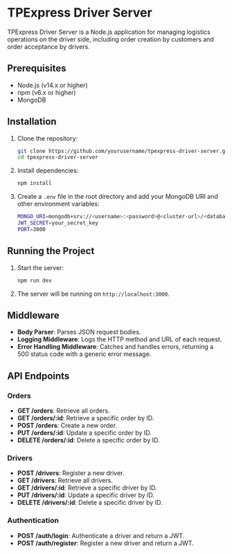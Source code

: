 # TPExpress Driver Server

TPExpress Driver Server is a Node.js application for managing logistics operations on the driver side, including order creation by customers and order acceptance by drivers.

## Prerequisites

- Node.js (v14.x or higher)
- npm (v6.x or higher)
- MongoDB

## Installation

1. Clone the repository:
   ```sh
   git clone https://github.com/yourusername/tpexpress-driver-server.git
   cd tpexpress-driver-server
   ```
2. Install dependencies:
   ```sh
   npm install
   ```
3. Create a `.env` file in the root directory and add your MongoDB URI and other environment variables:
   ```sh
   MONGO_URI=mongodb+srv://<username>:<password>@<cluster-url>/<database>?retryWrites=true&w=majority
   JWT_SECRET=your_secret_key
   PORT=3000
   ```

## Running the Project

1. Start the server:
   ```sh
   npm run dev
   ```
2. The server will be running on `http://localhost:3000`.

## Middleware

- **Body Parser**: Parses JSON request bodies.
- **Logging Middleware**: Logs the HTTP method and URL of each request.
- **Error Handling Middleware**: Catches and handles errors, returning a 500 status code with a generic error message.

## API Endpoints

### Orders

- **GET /orders**: Retrieve all orders.
- **GET /orders/:id**: Retrieve a specific order by ID.
- **POST /orders**: Create a new order.
- **PUT /orders/:id**: Update a specific order by ID.
- **DELETE /orders/:id**: Delete a specific order by ID.

### Drivers

- **POST /drivers**: Register a new driver.
- **GET /drivers**: Retrieve all drivers.
- **GET /drivers/:id**: Retrieve a specific driver by ID.
- **PUT /drivers/:id**: Update a specific driver by ID.
- **DELETE /drivers/:id**: Delete a specific driver by ID.

### Authentication

- **POST /auth/login**: Authenticate a driver and return a JWT.
- **POST /auth/register**: Register a new driver and return a JWT.
